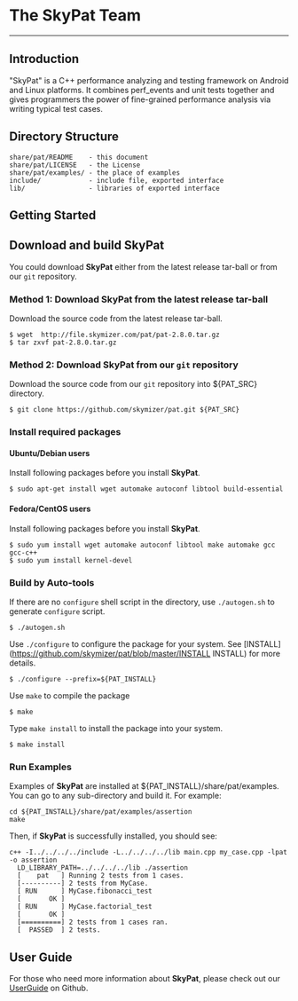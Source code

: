 # The SkyPat Team

-----------------------------------------------------------------------------

## Introduction
  "SkyPat" is a C++ performance analyzing and testing framework on Android and
  Linux platforms. It combines perf_events and unit tests together and gives
  programmers the power of fine-grained performance analysis via writing
  typical test cases. 

## Directory Structure

```
share/pat/README    - this document
share/pat/LICENSE   - the License
share/pat/examples/ - the place of examples
include/            - include file, exported interface
lib/                - libraries of exported interface
```

## Getting Started

## Download and build SkyPat


You could download **SkyPat** either from the latest release tar-ball or from
 our `git` repository.

### Method 1: Download **SkyPat** from the latest release tar-ball
Download the source code from the latest release tar-ball.

    $ wget  http://file.skymizer.com/pat/pat-2.8.0.tar.gz
    $ tar zxvf pat-2.8.0.tar.gz

### Method 2: Download **SkyPat** from our `git` repository
Download the source code from our `git` repository into ${PAT_SRC} directory.
 
    $ git clone https://github.com/skymizer/pat.git ${PAT_SRC}

### Install required packages

#### Ubuntu/Debian users

Install following packages before you install **SkyPat**.

    $ sudo apt-get install wget automake autoconf libtool build-essential

#### Fedora/CentOS users

Install following packages before you install **SkyPat**.

    $ sudo yum install wget automake autoconf libtool make automake gcc gcc-c++
    $ sudo yum install kernel-devel 

### Build by Auto-tools

If there are no `configure` shell script in the directory,
 use `./autogen.sh` to generate `configure` script.

    $ ./autogen.sh

Use `./configure` to configure the package for your system. 
See [INSTALL](https://github.com/skymizer/pat/blob/master/INSTALL INSTALL) for 
more details.

    $ ./configure --prefix=${PAT_INSTALL}

Use `make` to compile the package

    $ make

Type `make install` to install the package into your system.

    $ make install

### Run Examples

Examples of **SkyPat** are installed at ${PAT_INSTALL}/share/pat/examples. 
You can go to any sub-directory and build it. For example:

    cd ${PAT_INSTALL}/share/pat/examples/assertion
    make

Then, if **SkyPat** is successfully installed, you should see:

    c++ -I../../../../include -L../../../../lib main.cpp my_case.cpp -lpat -o assertion
      LD_LIBRARY_PATH=../../../../lib ./assertion
      [    pat   ] Running 2 tests from 1 cases.
      [----------] 2 tests from MyCase.
      [ RUN      ] MyCase.fibonacci_test
      [       OK ]
      [ RUN      ] MyCase.factorial_test
      [       OK ]
      [==========] 2 tests from 1 cases ran.
      [  PASSED  ] 2 tests.

## User Guide

For those who need more information about **SkyPat**, please check out our
 [UserGuide](https://github.com/skymizer/pat/wiki/HowToUse) on Github.
